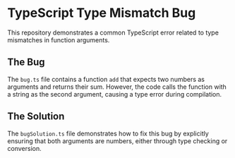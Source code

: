 # TypeScript Type Mismatch Bug

This repository demonstrates a common TypeScript error related to type mismatches in function arguments.

## The Bug

The `bug.ts` file contains a function `add` that expects two numbers as arguments and returns their sum.  However, the code calls the function with a string as the second argument, causing a type error during compilation.

## The Solution

The `bugSolution.ts` file demonstrates how to fix this bug by explicitly ensuring that both arguments are numbers, either through type checking or conversion.